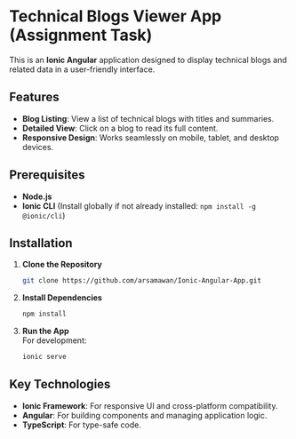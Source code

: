 # Technical Blogs Viewer App (Assignment Task)

This is an **Ionic Angular** application designed to display technical blogs and related data in a user-friendly interface.
## Features

- **Blog Listing**: View a list of technical blogs with titles and summaries.
- **Detailed View**: Click on a blog to read its full content.
- **Responsive Design**: Works seamlessly on mobile, tablet, and desktop devices.

## Prerequisites

- **Node.js** 
- **Ionic CLI** (Install globally if not already installed: `npm install -g @ionic/cli`)

## Installation

1. **Clone the Repository**  
   ```bash
   git clone https://github.com/arsamawan/Ionic-Angular-App.git
   ```

2. **Install Dependencies**  
   ```bash
   npm install
   ```

3. **Run the App**  
   For development:  
   ```bash
   ionic serve
   ```

## Key Technologies

- **Ionic Framework**: For responsive UI and cross-platform compatibility.
- **Angular**: For building components and managing application logic.
- **TypeScript**: For type-safe code.
